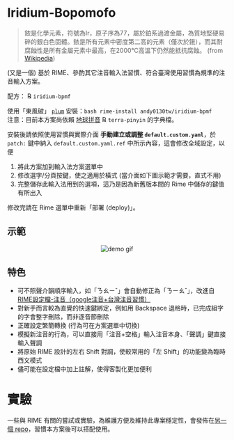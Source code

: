 # Iridium-Bopomofo

> 銥是化學元素，符號為Ir，原子序為77，屬於鉑系過渡金屬，為質地堅硬易碎的銀白色固體。銥是所有元素中密度第二高的元素（僅次於鋨），而其耐腐蝕性是所有金屬元素中最高，在2000℃高溫下仍然能抵抗腐蝕。 (from [Wikipedia](https://zh.wikipedia.org/wiki/銥))

(又是一個) 基於 RIME、參酌其它注音輸入法習慣、符合臺灣使用習慣為規準的注音輸入方案。

配方： ℞ `iridium-bpmf`

使用「東風破」 [`plum`](https://github.com/rime/plum) 安裝：`bash rime-install andy0130tw/iridium-bpmf` \
注意：目前本方案尚依賴 [地球拼音](https://github.com/rime/rime-terra-pinyin) ℞ `terra-pinyin` 的字典檔。

安裝後請依照使用習慣與實際介面 **手動建立或調整 `default.custom.yaml`**，於 `patch:` 鍵中納入 `default.custom.yaml.ref` 中所示內容，這會修改全域設定，以便

  1. 將此方案加到輸入法方案選單中
  2. 修改選字/分頁按鍵，使之適用於橫式 (當介面如下圖示範才需要，直式不用)
  3. 完整儲存此輸入法用到的選項，這乃是因為新舊版本間的 Rime 中儲存的鍵值有所出入

修改完請在 Rime 選單中重新「部署 (deploy)」。

## 示範

<p align="center">
<img alt="demo gif" src="../assets/demo.gif">
</p>

## 特色

* 可不照聲介韻順序輸入，如「ㄋㄠㄧˇ」會自動修正為「ㄋㄧㄠˇ」，改進自 [RIME設定檔-注音（google注音+台灣注音習慣）](http://deltazone.pixnet.net/blog/post/264319309-%E9%BC%A0%E9%AC%9A%E7%AE%A1%E6%B3%A8%E9%9F%B3%E6%96%B9%E6%A1%88---%E7%AC%A6%E5%90%88%E4%B8%80%E8%88%AC%E6%B3%A8%E9%9F%B3%E4%BD%BF%E7%94%A8%E8%80%85%E7%BF%92%E6%85%A3%E8%A8%AD)
* 對新手而言較為直覺的快速鍵綁定，例如用 Backspace 退格時，已完成組字的字會整字刪除，而非逐音節刪除
* 正確設定繁簡轉換 (行為可在方案選單中切換)
* 模擬新注音的行為，可以直接用「注音+空格」輸入注音本身、「聲調」鍵直接輸入聲調
* 將原始 RIME 設計的左右 Shift 對調，使較常用的「左 Shift」的功能變為臨時西文模式
* 儘可能在設定檔中加上註解，使得客製化更加便利

# 實驗

一些與 RIME 有關的嘗試或實驗，為維護方便及維持此專案穩定性，會發佈在[另一個 repo](https://github.com/andy0130tw/aarrr-rime)，習慣本方案後可以搭配使用。
